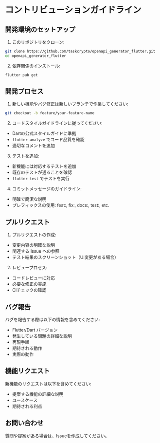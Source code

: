 # コントリビューションガイドライン

## 開発環境のセットアップ

1. このリポジトリをクローン:
```bash
git clone https://github.com/taskcrypto/openapi_generator_flutter.git
cd openapi_generator_flutter
```

2. 依存関係のインストール:
```bash
flutter pub get
```

## 開発プロセス

1. 新しい機能やバグ修正は新しいブランチで作業してください:
```bash
git checkout -b feature/your-feature-name
```

2. コードスタイルガイドラインに従ってください:
- Dartの公式スタイルガイドに準拠
- `flutter analyze` でコード品質を確認
- 適切なコメントを追加

3. テストを追加:
- 新機能には対応するテストを追加
- 既存のテストが通ることを確認
- `flutter test` でテストを実行

4. コミットメッセージのガイドライン:
- 明確で簡潔な説明
- プレフィックスの使用: feat:, fix:, docs:, test:, etc.

## プルリクエスト

1. プルリクエストの作成:
- 変更内容の明確な説明
- 関連する Issue への参照
- テスト結果のスクリーンショット（UI変更がある場合）

2. レビュープロセス:
- コードレビューに対応
- 必要な修正の実施
- CIチェックの確認

## バグ報告

バグを報告する際は以下の情報を含めてください:
- Flutter/Dart バージョン
- 発生している問題の詳細な説明
- 再現手順
- 期待される動作
- 実際の動作

## 機能リクエスト

新機能のリクエストは以下を含めてください:
- 提案する機能の詳細な説明
- ユースケース
- 期待される利点

## お問い合わせ

質問や提案がある場合は、Issueを作成してください。 